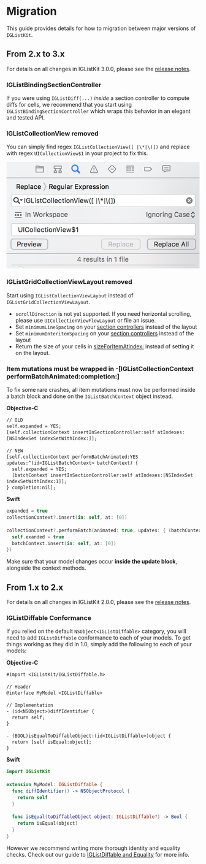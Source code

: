 # Migration

This guide provides details for how to migration between major versions of `IGListKit`.

## From 2.x to 3.x

For details on all changes in IGListKit 3.0.0, please see the [release notes](https://github.com/Instagram/IGListKit/releases/tag/3.0.0).

### IGListBindingSectionController

If you were using `IGListDiff(...)` _inside_ a section controller to compute diffs for cells, we recommend that you start using `IGListBindingSectionController` which wraps this behavior in an elegant and tested API.

### IGListCollectionView removed

You can simply find regex `IGListCollectionView([ |\*|\(])` and replace with regex `UICollectionView$1` in your project to fix this.

![Replace IGListCollectionView](https://raw.githubusercontent.com/Instagram/IGListKit/master/Resources/replace-iglistcollectionview.png)

### IGListGridCollectionViewLayout removed

Start using `IGListCollectionViewLayout` instead of `IGListGridCollectionViewLayout`.

- `scrollDirection` is not yet supported. If you need horizontal scrolling, please use `UICollectionViewFlowLayout` or file an issue.
- Set `minimumLineSpacing` on your [section controllers](https://github.com/Instagram/IGListKit/blob/master/Source/IGListSectionController.h#L59-L64) instead of the layout
- Set `minimumInteritemSpacing` on your [section controllers](https://github.com/Instagram/IGListKit/blob/master/Source/IGListSectionController.h#L66-L71) instead of the layout
- Return the size of your cells in [sizeForItemAtIndex:](https://github.com/Instagram/IGListKit/blob/master/Source/IGListSectionType.h#L43-L54) instead of setting it on the layout.

### Item mutations must be wrapped in -[IGListCollectionContext performBatchAnimated:completion:]

To fix some rare crashes, all item mutations must now be performed inside a batch block and done on the `IGListBatchContext` object instead.

**Objective-C**

```objc
// OLD
self.expanded = YES;
[self.collectionContext insertInSectionController:self atIndexes:[NSIndexSet indexSetWithIndex:]];

// NEW
[self.collectionContext performBatchAnimated:YES updates:^(id<IGListBatchContext> batchContext) {
  self.expanded = YES;
  [batchContext insertInSectionController:self atIndexes:[NSIndexSet indexSetWithIndex:1]];
} completion:nil];
```

**Swift**

```swift
expanded = true
collectionContext?.insert(in: self, at: [0])

collectionContext?.performBatch(animated: true, updates: { (batchContext) in
  self.exanded = true
  batchContext.insert(in: self, at: [0])
})
```

Make sure that your model changes occur **inside the update block**, alongside the context methods.

## From 1.x to 2.x

For details on all changes in IGListKit 2.0.0, please see the [release notes](https://github.com/Instagram/IGListKit/releases/tag/2.0.0).

### IGListDiffable Conformance

If you relied on the default `NSObject<IGListDiffable>` category, you will need to add `IGListDiffable` conformance to each of your models. To get things working as they did in 1.0, simply add the following to each of your models:

**Objective-C**

```objc
#import <IGListKit/IGListDiffable.h>

// Header
@interface MyModel <IGListDiffable>

// Implementation
- (id<NSObject>)diffIdentifier {
  return self;
}

- (BOOL)isEqualToDiffableObject:(id<IGListDiffable>)object {
  return [self isEqual:object];
}
```

**Swift**

```swift
import IGListKit

extension MyModel: IGListDiffable {
  func diffIdentifier() -> NSObjectProtocol {
    return self
  }
  
  func isEqual(toDiffableObject object: IGListDiffable?) -> Bool {
    return isEqual(object)
  }
}
```

However we recommend writing more thorough identity and equality checks. Check out our guide to [IGListDiffable and Equality](https://instagram.github.io/IGListKit/iglistdiffable-and-equality.html) for more info.
